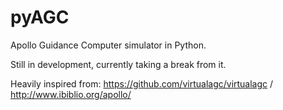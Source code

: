 # pyAGC

Apollo Guidance Computer simulator in Python.

Still in development, currently taking a break from it.

Heavily inspired from: https://github.com/virtualagc/virtualagc / http://www.ibiblio.org/apollo/
